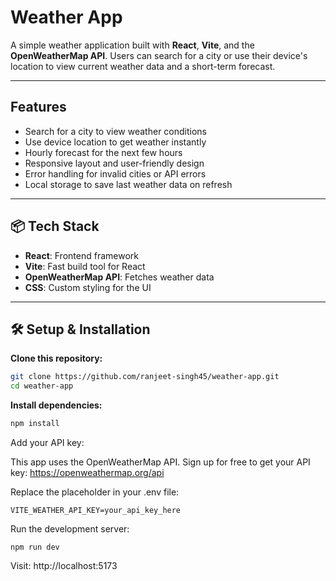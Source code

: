 # Weather App

A simple weather application built with **React**, **Vite**, and the **OpenWeatherMap API**. Users can search for a city or use their device's location to view current weather data and a short-term forecast.

---

##  Features

- Search for a city to view weather conditions  
- Use device location to get weather instantly  
- Hourly forecast for the next few hours  
- Responsive layout and user-friendly design  
- Error handling for invalid cities or API errors  
- Local storage to save last weather data on refresh

---

## 📦 Tech Stack

- **React**: Frontend framework
- **Vite**: Fast build tool for React
- **OpenWeatherMap API**: Fetches weather data
- **CSS**: Custom styling for the UI

---

## 🛠️ Setup & Installation

  **Clone this repository:**

```bash
git clone https://github.com/ranjeet-singh45/weather-app.git
cd weather-app
```


  **Install dependencies:**

```bash
npm install
```
  Add your API key:

This app uses the OpenWeatherMap API. Sign up for free to get your API key:
 https://openweathermap.org/api

Replace the placeholder in your .env file:
```
VITE_WEATHER_API_KEY=your_api_key_here
```
  Run the development server:
```
npm run dev
```
Visit: http://localhost:5173
